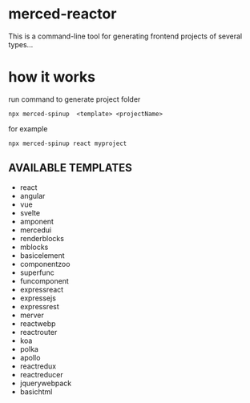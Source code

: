 # merced-reactor

This is a command-line tool for generating frontend projects of several types...

# how it works

run command to generate project folder

```
npx merced-spinup  <template> <projectName>
```

for example

```
npx merced-spinup react myproject
```

## AVAILABLE TEMPLATES

- react
- angular
- vue
- svelte
- amponent
- mercedui
- renderblocks
- mblocks
- basicelement
- componentzoo
- superfunc
- funcomponent
- expressreact
- expressejs
- expressrest
- merver
- reactwebp
- reactrouter
- koa
- polka
- apollo
- reactredux
- reactreducer
- jquerywebpack
- basichtml
